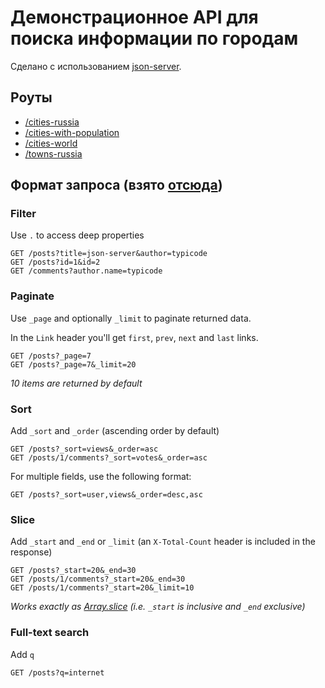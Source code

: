 # Демонстрационное API для поиска информации по городам
Сделано с использованием [json-server](https://raw.githubusercontent.com/typicode/json-server).

## Роуты
* [/cities-russia](https://cities-web-api.herokuapp.com/cities-russia)
* [/cities-with-population](https://cities-web-api.herokuapp.com/cities-with-population)
* [/cities-world](https://cities-web-api.herokuapp.com/cities-world)
* [/towns-russia](https://cities-web-api.herokuapp.com/towns-russia)

## Формат запроса (взято [отсюда](https://github.com/typicode/json-server#paginate))
### Filter

Use `.` to access deep properties

```
GET /posts?title=json-server&author=typicode
GET /posts?id=1&id=2
GET /comments?author.name=typicode
```

### Paginate

Use `_page` and optionally `_limit` to paginate returned data.

In the `Link` header you'll get `first`, `prev`, `next` and `last` links.


```
GET /posts?_page=7
GET /posts?_page=7&_limit=20
```

_10 items are returned by default_

### Sort

Add `_sort` and `_order` (ascending order by default)

```
GET /posts?_sort=views&_order=asc
GET /posts/1/comments?_sort=votes&_order=asc
```

For multiple fields, use the following format:

```
GET /posts?_sort=user,views&_order=desc,asc
```

### Slice

Add `_start` and `_end` or `_limit` (an `X-Total-Count` header is included in the response)

```
GET /posts?_start=20&_end=30
GET /posts/1/comments?_start=20&_end=30
GET /posts/1/comments?_start=20&_limit=10
```

_Works exactly as [Array.slice](https://developer.mozilla.org/en/docs/Web/JavaScript/Reference/Global_Objects/Array/slice) (i.e. `_start` is inclusive and `_end` exclusive)_

### Full-text search

Add `q`

```
GET /posts?q=internet
```

